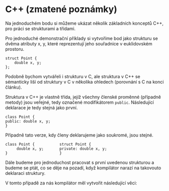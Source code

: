 # C++ (zmatené poznámky)

Na jednoduchém bodu si můžeme ukázat několik základních konceptů C++, pro práci se strukturami a třídami.

Pro jednoduché demonstrační příklady si vytvoříme bod jako strukturu se dvěma 
atributy x, y, které reprezentují jeho souřadnice v euklidovském prostoru.

    struct Point { 
        double x, y; 
    };

Podobně bychom vytvářeli i strukturu v C, ale struktura v C++ se sémanticky liší od struktury v C v několika ohledech (porovnání s C na konci článku). 

Struktura v C++ je vlastně třída, jejíž všechny členské proměnné (případně metody) jsou veřejné, tedy označené modifikátorem `public`. Následující deklarace je tedy stejná jako první.

    class Point {
    public: double x, y;
    }

Případně tato verze, kdy členy deklarujeme jako soukromé, jsou stejné.

    class Point {           struct Point {
         double x, y;       private: double x, y;
    }                       } 

Dále budeme pro jednoduchost pracovat s první uvedenou strukturou a budeme 
se ptát, co se děje na pozadí, když kompilátor narazí na takovouto deklaraci struktury.

V tomto případě za nás kompilátor měl vytvořit následující věci:





